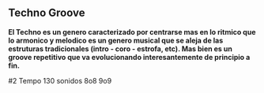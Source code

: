 ## Techno Groove

**El Techno es un genero caracterizado por centrarse mas en lo ritmico que lo armonico y melodico
es un genero musical que se aleja de las estruturas tradicionales (intro - coro - estrofa, etc).
Mas bien es un groove repetitivo que va evolucionando interesantemente de principio a fin.**

#2 Tempo 130 sonidos  8o8 9o9 







